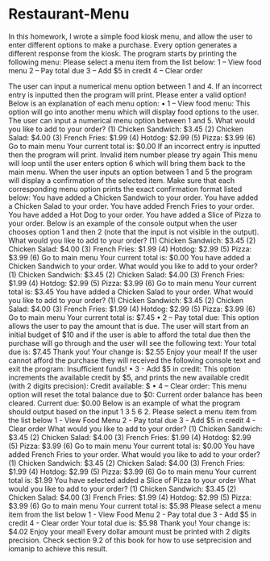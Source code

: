 # Restaurant-Menu
In this homework, I wrote a simple food kiosk menu, and allow the user to enter different options to make a purchase. Every option generates a different response from the kiosk.
The program starts by printing the following menu:
Please select a menu item from the list below: 
1 – View food menu
2 – Pay total due
3 – Add $5 in credit
4 – Clear order

The user can input a numerical menu option between 1 and 4. If an incorrect entry is inputted then the program will print.
Please enter a valid option!
Below is an explanation of each menu option:
	• 1 – View food menu: This option will go into another menu which will display food options to the user. The user can input a numerical menu option between 1 and 5.
What would you like to add to your order?
(1) Chicken Sandwich: $3.45
(2) Chicken Salad: $4.00
(3) French Fries: $1.99
(4) Hotdog: $2.99
(5) Pizza: $3.99
(6) Go to main menu
Your current total is: $0.00
If an incorrect entry is inputted then the program will print.
Invalid item number please try again
This menu will loop until the user enters option 6 which will bring them back to the main menu. When the user inputs an option between 1 and 5 the program will display a confirmation of the selected item. Make sure that each corresponding menu option prints the exact confirmation format listed below:
You have added a Chicken Sandwich to your order.
You have added a Chicken Salad to your order.
You have added French Fries to your order.
You have added a Hot Dog to your order.
You have added a Slice of Pizza to your order.
Below is an example of the console output when the user chooses option 1 and then 2 (note that the input is not visible in the output).
What would you like to add to your order?
(1) Chicken Sandwich: $3.45
(2) Chicken Salad: $4.00
(3) French Fries: $1.99
(4) Hotdog: $2.99
(5) Pizza: $3.99
(6) Go to main menu
Your current total is: $0.00
You have added a Chicken Sandwich to your order.
What would you like to add to your order?
(1) Chicken Sandwich: $3.45
(2) Chicken Salad: $4.00
(3) French Fries: $1.99
(4) Hotdog: $2.99
(5) Pizza: $3.99
(6) Go to main menu
Your current total is: $3.45
You have added a Chicken Salad to your order.
What would you like to add to your order?
(1) Chicken Sandwich: $3.45
(2) Chicken Salad: $4.00
(3) French Fries: $1.99
(4) Hotdog: $2.99
(5) Pizza: $3.99
(6) Go to main menu
Your current total is: $7.45
	• 2 – Pay total due: This option allows the user to pay the amount that is due. The user will start from an initial budget of $10 and if the user is able to afford the total due then the purchase will go through and the user will see the following text:
Your total due is: $7.45
Thank you! Your change is: $2.55
Enjoy your meal!
If the user cannot afford the purchase they will received the following console text and exit the program:
Insufficient funds!
	• 3 - Add $5 in credit: This option increments the available credit by $5, and prints the new available credit (with 2 digits precision):
Credit available: $<credit>
	• 4 – Clear order: This menu option will reset the total balance due to $0:
Current order balance has been cleared. Current due: $0.00 
Below is an example of what the program should output based on the input 1 3 5 6 2.
Please select a menu item from the list below
1 - View Food Menu
2 - Pay total due
3 - Add $5 in credit
4 - Clear order
What would you like to add to your order?
(1) Chicken Sandwich: $3.45
(2) Chicken Salad: $4.00
(3) French Fries: $1.99
(4) Hotdog: $2.99
(5) Pizza: $3.99
(6) Go to main menu
Your current total is: $0.00
You have added French Fries to your order.
What would you like to add to your order?
(1) Chicken Sandwich: $3.45
(2) Chicken Salad: $4.00
(3) French Fries: $1.99
(4) Hotdog: $2.99
(5) Pizza: $3.99
(6) Go to main menu
Your current total is: $1.99
You have selected added a Slice of Pizza to your order
What would you like to add to your order?
(1) Chicken Sandwich: $3.45
(2) Chicken Salad: $4.00
(3) French Fries: $1.99
(4) Hotdog: $2.99
(5) Pizza: $3.99
(6) Go to main menu
Your current total is: $5.98
Please select a menu item from the list below
1 - View Food Menu
2 - Pay total due
3 - Add $5 in credit
4 - Clear order
Your total due is: $5.98
Thank you! Your change is: $4.02
Enjoy your meal!
Every dollar amount must be printed with 2 digits precision. Check section 9.2 of this book for how to use setprecision and iomanip to achieve this result.
